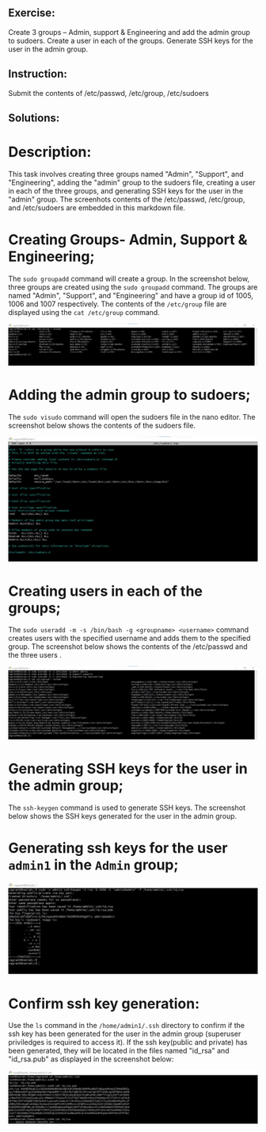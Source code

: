 ## Exercise:
Create 3 groups – Admin, support & Engineering and add the admin group to sudoers. 
Create a user in each of the groups. 
Generate SSH keys for the user in the admin group.

## Instruction:
Submit the contents of /etc/passwd, /etc/group, /etc/sudoers


## Solutions:
# Description: 
This task involves creating three groups named "Admin", "Support", and "Engineering", adding the "admin" group to the sudoers file, creating a user in each of the three groups, and generating SSH keys for the user in the "admin" group. The screenhots contents of the /etc/passwd, /etc/group, and /etc/sudoers  are embedded in this markdown file.

# Creating Groups- Admin, Support & Engineering;
The `sudo groupadd` command will create a group. In the screenshot below, three groups are created using the `sudo groupadd` command. The groups are named "Admin", "Support", and "Engineering" and have a group id of 1005, 1006 and 1007 respectively. The contents of the `/etc/group` file are displayed using the `cat /etc/group` command.

*![Displaying the contents of the `cat /etc/group` command](Screenshots/etc_group.jpg)*

# Adding the admin group to sudoers;
The `sudo visudo` command will open the sudoers file in the nano editor. The screenshot below shows the contents of the sudoers file.

*![Using the `sudo visudo` command](Screenshots/visudo.jpg)*


# Creating users in each of the groups;
The `sudo useradd -m -s /bin/bash -g <groupname> <username>` command creates users with the specified username and adds them to the specified group. The screenshot below shows the contents of the /etc/passwd and the three users .

*![Displaying the contents of the `cat /etc/passwd` command](Screenshots/etc_passwd.jpg)*


# Generating SSH keys for the user in the admin group;
The `ssh-keygen` command is used to generate SSH keys. The screenshot below shows the SSH keys generated for the user in the admin group.

# Generating ssh keys for the user `admin1` in the `Admin` group;

*![Generating SSH keys for the user in the admin group](Screenshots/ssh-keygen.jpg)*


# Confirm ssh key generation:
Use the `ls` command in the `/home/admin1/.ssh` directory to confirm if the ssh key has been generated for the user in the admin group (superuser priviledges is required to access it). If the ssh key(public and private) has been generated, they will be located in the files named "id_rsa" and "id_rsa.pub" as displayed in the screenshot below:

*![Displaying the contents of the `/home/admin1/.ssh` directory](Screenshots/keys.jpg)*

